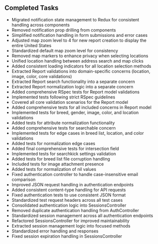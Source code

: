 ## Completed Tasks

- Migrated notification state management to Redux for consistent handling across components
- Removed notification prop drilling from components
- Simplified notification handling in form submissions and error cases
- Adjusted map zoom level to 4 for new report creation to display the entire United States
- Standardized default map zoom level for consistency
- Removed map markers to enhance privacy when selecting locations
- Unified location handling between address search and map clicks
- Added consistent loading indicators for all location selection methods
- Extracted Report validations into domain-specific concerns (location, image, color, core validations)
- Extracted Report search functionality into a separate concern
- Extracted Report normalization logic into a separate concern
- Added comprehensive RSpec tests for Report model validations
- Implemented tests following strict RSpec guidelines
- Covered all core validation scenarios for the Report model
- Added comprehensive tests for all included concerns in Report model
- Implemented tests for breed, gender, image, color, and location validations
- Added tests for attribute normalization functionality
- Added comprehensive tests for searchable concern
- Implemented tests for edge cases in breed list, location, and color validations
- Added tests for normalization edge cases
- Added final comprehensive tests for intersection field
- Implemented tests for searchkick settings validation
- Added tests for breed list file corruption handling
- Included tests for image attachment presence
- Added tests for normalization of nil values
- Fixed authentication controller to handle case-insensitive email comparison
- Improved JSON request handling in authentication endpoints
- Added consistent content-type handling for API requests
- Fixed authentication tests to use consistent JSON format
- Standardized test request headers across all test cases
- Consolidated authentication logic into SessionsController
- Removed duplicate authentication handling from AuthController
- Standardized session management across all authentication endpoints
- Refactored SessionsController for improved maintainability
- Extracted session management logic into focused methods
- Standardized error handling and responses
- Fixed session expiration handling in SessionsController
